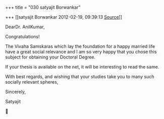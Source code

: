 +++
title = "030 satyajit Borwankar"

+++
[[satyajit Borwankar	2012-02-19, 09:39:13 [Source](https://groups.google.com/g/samskrita/c/8ZPI0eF0CI4)]]



DearDr. AnilKumar,



Congratulations!



The Vivaha Samskaras which lay the foundation for a happy married life have a great social relevance and I am so very happy that you chose this subject for obtaining your Doctoral Degree.



If your thesis is available on the net, it will be interesting to read the same.



With best regards, and wishing that your studies take you to many such socially relevant spheres,



Sincerely,

Satyajit  
  



